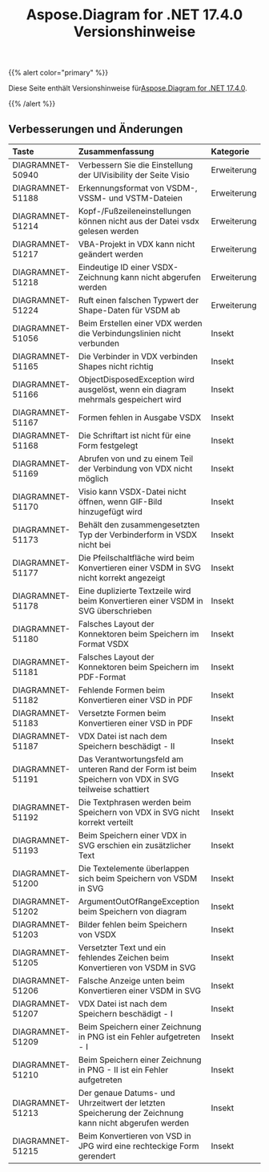 ﻿---
title: Aspose.Diagram for .NET 17.4.0 Versionshinweise
type: docs
weight: 90
url: /de/net/aspose-diagram-for-net-17-4-0-release-notes/
---
{{% alert color="primary" %}} 

 Diese Seite enthält Versionshinweise für[Aspose.Diagram for .NET 17.4.0](https://www.nuget.org/packages/Aspose.Diagram/17.4.0).

{{% /alert %}} 
## **Verbesserungen und Änderungen**

|**Taste**|**Zusammenfassung**|**Kategorie**|
|:- |:- |:- |
|DIAGRAMNET-50940|Verbessern Sie die Einstellung der UIVisibility der Seite Visio|Erweiterung|
|DIAGRAMNET-51188|Erkennungsformat von VSDM-, VSSM- und VSTM-Dateien|Erweiterung|
|DIAGRAMNET-51214|Kopf-/Fußzeileneinstellungen können nicht aus der Datei vsdx gelesen werden|Erweiterung|
|DIAGRAMNET-51217|VBA-Projekt in VDX kann nicht geändert werden|Erweiterung|
|DIAGRAMNET-51218|Eindeutige ID einer VSDX-Zeichnung kann nicht abgerufen werden|Erweiterung|
|DIAGRAMNET-51224|Ruft einen falschen Typwert der Shape-Daten für VSDM ab|Erweiterung|
|DIAGRAMNET-51056|Beim Erstellen einer VDX werden die Verbindungslinien nicht verbunden|Insekt|
|DIAGRAMNET-51165|Die Verbinder in VDX verbinden Shapes nicht richtig|Insekt|
|DIAGRAMNET-51166|ObjectDisposedException wird ausgelöst, wenn ein diagram mehrmals gespeichert wird|Insekt|
|DIAGRAMNET-51167|Formen fehlen in Ausgabe VSDX|Insekt|
|DIAGRAMNET-51168|Die Schriftart ist nicht für eine Form festgelegt|Insekt|
|DIAGRAMNET-51169|Abrufen von und zu einem Teil der Verbindung von VDX nicht möglich|Insekt|
|DIAGRAMNET-51170|Visio kann VSDX-Datei nicht öffnen, wenn GIF-Bild hinzugefügt wird|Insekt|
|DIAGRAMNET-51173|Behält den zusammengesetzten Typ der Verbinderform in VSDX nicht bei|Insekt|
|DIAGRAMNET-51177|Die Pfeilschaltfläche wird beim Konvertieren einer VSDM in SVG nicht korrekt angezeigt|Insekt|
|DIAGRAMNET-51178|Eine duplizierte Textzeile wird beim Konvertieren einer VSDM in SVG überschrieben|Insekt|
|DIAGRAMNET-51180|Falsches Layout der Konnektoren beim Speichern im Format VSDX|Insekt|
|DIAGRAMNET-51181|Falsches Layout der Konnektoren beim Speichern im PDF-Format|Insekt|
|DIAGRAMNET-51182|Fehlende Formen beim Konvertieren einer VSD in PDF|Insekt|
|DIAGRAMNET-51183|Versetzte Formen beim Konvertieren einer VSD in PDF|Insekt|
|DIAGRAMNET-51187|VDX Datei ist nach dem Speichern beschädigt - II|Insekt|
|DIAGRAMNET-51191|Das Verantwortungsfeld am unteren Rand der Form ist beim Speichern von VDX in SVG teilweise schattiert|Insekt|
|DIAGRAMNET-51192|Die Textphrasen werden beim Speichern von VDX in SVG nicht korrekt verteilt|Insekt|
|DIAGRAMNET-51193|Beim Speichern einer VDX in SVG erschien ein zusätzlicher Text|Insekt|
|DIAGRAMNET-51200|Die Textelemente überlappen sich beim Speichern von VSDM in SVG|Insekt|
|DIAGRAMNET-51202|ArgumentOutOfRangeException beim Speichern von diagram|Insekt|
|DIAGRAMNET-51203|Bilder fehlen beim Speichern von VSDX|Insekt|
|DIAGRAMNET-51205|Versetzter Text und ein fehlendes Zeichen beim Konvertieren von VSDM in SVG|Insekt|
|DIAGRAMNET-51206|Falsche Anzeige unten beim Konvertieren einer VSDM in SVG|Insekt|
|DIAGRAMNET-51207|VDX Datei ist nach dem Speichern beschädigt - I|Insekt|
|DIAGRAMNET-51209|Beim Speichern einer Zeichnung in PNG ist ein Fehler aufgetreten - I|Insekt|
|DIAGRAMNET-51210|Beim Speichern einer Zeichnung in PNG - II ist ein Fehler aufgetreten|Insekt|
|DIAGRAMNET-51213|Der genaue Datums- und Uhrzeitwert der letzten Speicherung der Zeichnung kann nicht abgerufen werden|Insekt|
|DIAGRAMNET-51215|Beim Konvertieren von VSD in JPG wird eine rechteckige Form gerendert|Insekt|


